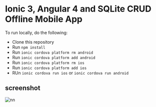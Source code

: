 # Ionic 3, Angular 4 and SQLite CRUD Offline Mobile App

To run locally, do the following:
* Clone this repository
* Run `npm install`
* Run `ionic cordova platform rm android`
* Run `ionic cordova platform add android`
* Run `ionic cordova platform rm ios`
* Run `ionic cordova platform add ios`
* RUn `ionic cordova run ios` or `ionic cordova run android`

## screenshot

![nn](https://user-images.githubusercontent.com/12325386/31854098-be40d092-b6c6-11e7-99d5-f40af7cb853e.JPG)
